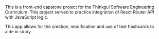 This is a front-end capstone project for the Thinkgul Software Engineering Curriculum. This
project served to practice integration of React Router API with JavaScript
logic.

This app allows for the creation, modification and use of text flashcards to 
aide in study.
